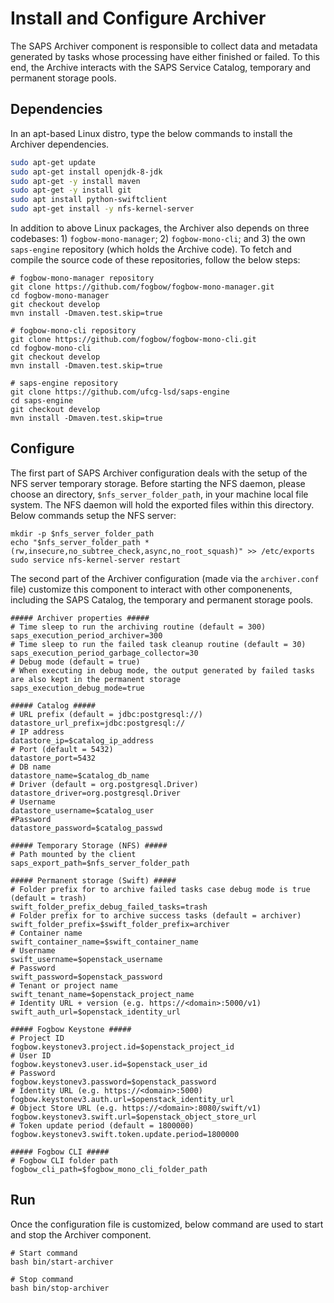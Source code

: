 # Install and Configure Archiver

The SAPS Archiver component is responsible to collect data and metadata generated by tasks whose processing have either finished or failed. To this end, the Archive interacts with the SAPS Service Catalog, temporary and permanent storage pools.
  
## Dependencies

In an apt-based Linux distro, type the below commands to install the Archiver dependencies.

```bash
sudo apt-get update
sudo apt-get install openjdk-8-jdk
sudo apt-get -y install maven
sudo apt-get -y install git
sudo apt install python-swiftclient
sudo apt-get install -y nfs-kernel-server
```

In addition to above Linux packages, the Archiver also depends on three codebases: 1) ```fogbow-mono-manager```; 2) ```fogbow-mono-cli```; and 3) the own ```saps-engine``` repository (which holds the Archive code). To fetch and compile the source code of these repositories, follow the below steps:

```
# fogbow-mono-manager repository
git clone https://github.com/fogbow/fogbow-mono-manager.git
cd fogbow-mono-manager
git checkout develop
mvn install -Dmaven.test.skip=true

# fogbow-mono-cli repository
git clone https://github.com/fogbow/fogbow-mono-cli.git
cd fogbow-mono-cli
git checkout develop
mvn install -Dmaven.test.skip=true

# saps-engine repository
git clone https://github.com/ufcg-lsd/saps-engine
cd saps-engine
git checkout develop
mvn install -Dmaven.test.skip=true
```

## Configure

The first part of SAPS Archiver configuration deals with the setup of the NFS server temporary storage. Before starting the NFS daemon, please choose an directory, ```$nfs_server_folder_path```, in your machine local file system. The NFS daemon will hold the exported files within this directory. Below commands setup the NFS server:

```
mkdir -p $nfs_server_folder_path
echo "$nfs_server_folder_path *(rw,insecure,no_subtree_check,async,no_root_squash)" >> /etc/exports
sudo service nfs-kernel-server restart
```

The second part of the Archiver configuration (made via the ```archiver.conf``` file) customize this component to interact with other componenents, including the SAPS Catalog, the temporary and permanent storage pools.

```
##### Archiver properties #####
# Time sleep to run the archiving routine (default = 300)
saps_execution_period_archiver=300
# Time sleep to run the failed task cleanup routine (default = 30)
saps_execution_period_garbage_collector=30
# Debug mode (default = true) 
# When executing in debug mode, the output generated by failed tasks are also kept in the permanent storage
saps_execution_debug_mode=true

##### Catalog #####
# URL prefix (default = jdbc:postgresql://)
datastore_url_prefix=jdbc:postgresql://
# IP address
datastore_ip=$catalog_ip_address
# Port (default = 5432)
datastore_port=5432
# DB name
datastore_name=$catalog_db_name
# Driver (default = org.postgresql.Driver)
datastore_driver=org.postgresql.Driver
# Username
datastore_username=$catalog_user
#Password
datastore_password=$catalog_passwd

##### Temporary Storage (NFS) #####
# Path mounted by the client
saps_export_path=$nfs_server_folder_path

##### Permanent storage (Swift) #####
# Folder prefix for to archive failed tasks case debug mode is true (default = trash)
swift_folder_prefix_debug_failed_tasks=trash
# Folder prefix for to archive success tasks (default = archiver)
swift_folder_prefix=$swift_folder_prefix=archiver
# Container name
swift_container_name=$swift_container_name
# Username
swift_username=$openstack_username
# Password
swift_password=$openstack_password
# Tenant or project name
swift_tenant_name=$openstack_project_name
# Identity URL + version (e.g. https://<domain>:5000/v1)
swift_auth_url=$openstack_identity_url

##### Fogbow Keystone #####
# Project ID
fogbow.keystonev3.project.id=$openstack_project_id
# User ID
fogbow.keystonev3.user.id=$openstack_user_id
# Password
fogbow.keystonev3.password=$openstack_password
# Identity URL (e.g. https://<domain>:5000)
fogbow.keystonev3.auth.url=$openstack_identity_url
# Object Store URL (e.g. https://<domain>:8080/swift/v1)
fogbow.keystonev3.swift.url=$openstack_object_store_url
# Token update period (default = 1800000)
fogbow.keystonev3.swift.token.update.period=1800000

##### Fogbow CLI #####
# Fogbow CLI folder path
fogbow_cli_path=$fogbow_mono_cli_folder_path
```

## Run
Once the configuration file is customized, below command are used to start and stop the Archiver component.

```
# Start command
bash bin/start-archiver
```

```
# Stop command
bash bin/stop-archiver
```
